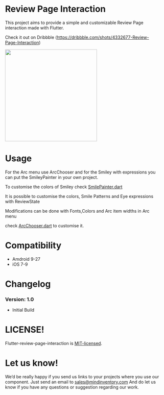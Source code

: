 # Review Page Interaction

This project aims to provide a simple and customizable Review Page interaction made with Flutter.

Check it out on Dribbble (https://dribbble.com/shots/4332677-Review-Page-Interaction)


<img src="/media/review.gif" width="300">

# Usage

For the Arc menu use ArcChooser and for the Smiley with expressions you can put the SmileyPainter in your own project.


To customise the colors of Smiley check <a href="https://github.com/Mindinventory/Flutter-review-page-interaction/blob/master/lib/SmilePainter.dart">SmilePainter.dart</a>


It is possible to customise the colors, Smile Patterns and Eye expressions with ReviewState

Modifications can be done with Fonts,Colors and Arc item widths in Arc menu

check <a href="https://github.com/Mindinventory/Flutter-review-page-interaction/blob/master/lib/ArcChooser.dart">ArcChooser.dart</a>
 to customise it.


# Compatibility

  * Amdroid 9-27
  * iOS 7-9

# Changelog

### Version: 1.0

  * Initial Build

# LICENSE!

Flutter-review-page-interaction is [MIT-licensed](https://github.com/Mindinventory/Flutter-review-page-interaction/blob/master/LICENSE).

# Let us know!
We’d be really happy if you send us links to your projects where you use our component. Just send an email to sales@mindinventory.com And do let us know if you have any questions or suggestion regarding our work.
